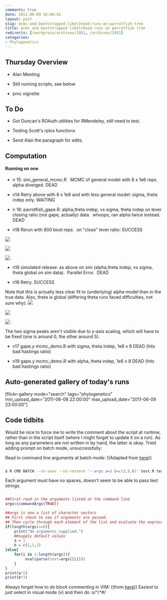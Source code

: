 ```yaml
---
comments: true
date: 2011-06-09 16:48:42
layout: post
slug: mcmc-and-bootstrapped-likelihood-runs-on-parrotfish-tree
title: mcmc and bootstrapped likelihood runs on parrotfish tree
redirects: [/wordpress/archives/1951, /archives/1951]
categories:
- Phylogenetics
---
```


## Thursday Overview





	
  * Alan Meeting

	
  * Still running scripts, see below

	
  * pmc vignette




## To Do





	
  * Got Duncan's ROAuth utilities for RMendeley, still need to test.



	
  * Testing Scott's rplos functions

	
  * Send Alan the paragraph for edits.





## Computation





#### Running on one





	
  * n 15: sim_general_mcmc.R   MCMC of general model with 8 x 1e6 reps.  alpha diverged. DEAD

	
  * n14 Retry above with 8 x 1e6 and with less general model: sigma, theta indep only. WAITING

	
  * n 18: parrotfish_gape.R: alpha,theta indep, vs sigma, theta indep on lever closing ratio (not gape, actually) data.  whoops, ran alpha twice instead.  DEAD

	
  * n18 Rerun with 800 boot reps.  on "close" lever ratio: SUCCESS

![]( http://farm6.staticflickr.com/5222/5815759965_0cd67baa47_o.png )

![]( http://farm3.staticflickr.com/2012/5815760235_9a712a2713_o.png )

![]( http://farm3.staticflickr.com/2173/5816327756_4742c4c72c_o.png )


	
  * n16 simulated release: as above on sim (alpha,theta indep, vs sigma, theta global on sim data).  Parallel Error.  DEAD

	
  * n16 Retry. SUCCESS

Note that this is actually less clear fit to (underlying) alpha model than in the true data.  Also, theta is global (differing theta runs faced difficulties, not sure why).
![]( http://farm6.staticflickr.com/5231/5815700214_a606a42554_o.png )

![]( http://farm4.staticflickr.com/3033/5815132713_821c101d0c_o.png )

![]( http://farm3.staticflickr.com/2752/5815700830_60c588749b_o.png )

The two sigma peaks aren't visible due to y-axis scaling, which will have to be fixed (one is around 0, the other around 5).
	
  * n17 gape.y mcmc_demo.R with sigma, theta indep, 1e6 x 8 DEAD (hits bad hastings ratio)

	
  * n19 gape.y mcmc_demo.R with alpha, theta indep, 1e6 x 8 DEAD (hits bad hastings ratio)




## Auto-generated gallery of today's runs


[flickr-gallery mode="search" tags="phylogenetics" min_upload_date="2011-06-08 22:00:00" max_upload_date="2011-06-09 23:00:00"]


## Code tidbits


Would be nice to force me to write the comment about the script at runtime, rather than in the script itself (where I might forget to update it on a run).
As long as any parameters are not written in by hand, the latter is okay.  Tried adding prompt on batch mode, unsuccessfully:

Read in command line arguments at batch mode: ((Adapted from [here](http://yangfeng.wordpress.com/2009/09/03/including-arguments-in-r-cmd-batch-mode/)))


```bash

$ R CMD BATCH --no-save --no-restore '--args a=1 b=c(2,5,6)' test.R test.out &

```


Each argument must have no spaces, doesn't seem to be able to pass text strings.


```r

##First read in the arguments listed at the command line
args=(commandArgs(TRUE))

##args is now a list of character vectors
## First check to see if arguments are passed.
## Then cycle through each element of the list and evaluate the expressions.
if(length(args)==0){
    print("No arguments supplied.")
    ##supply default values
    a = 1
    b = c(1,1,1)
}else{
    for(i in 1:length(args)){
         eval(parse(text=args[[i]]))
    }
}
print(a*2)
print(b*3)

```


Always forget how to do block commenting in VIM: ((from [here](http://hurley.wordpress.com/2007/06/13/vim-tip-comment-out-multiple-lines/))) Easiest to just select in visual mode (v) and then do :s/^/^#/
